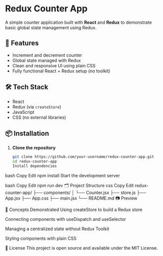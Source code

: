 
# Redux Counter App

A simple counter application built with **React** and **Redux** to demonstrate basic global state management using Redux.

## 🚀 Features

- Increment and decrement counter
- Global state managed with Redux
- Clean and responsive UI using plain CSS
- Fully functional React + Redux setup (no toolkit)

## 🛠️ Tech Stack

- React
- Redux (via `createStore`)
- JavaScript
- CSS (no external libraries)

## 📦 Installation

1. **Clone the repository**
   ```bash
   git clone https://github.com/your-username/redux-counter-app.git
   cd redux-counter-app
   Install dependencies
   ```

bash
Copy
Edit
npm install
Start the development server

bash
Copy
Edit
npm run dev
🗂️ Project Structure
css
Copy
Edit
redux-counter-app/
├── components/
│ └── Counter.jsx
├── store.js
├── App.jsx
├── App.css
├── main.jsx
└── README.md
📷 Preview

🧠 Concepts Demonstrated
Using createStore to build a Redux store

Connecting components with useDispatch and useSelector

Managing a centralized state without Redux Toolkit

Styling components with plain CSS

📄 License
This project is open source and available under the MIT License.
